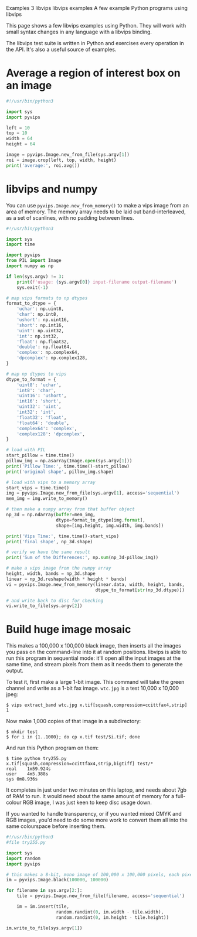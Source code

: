   <refmeta>
    <refentrytitle>Examples</refentrytitle>
    <manvolnum>3</manvolnum>
    <refmiscinfo>libvips</refmiscinfo>
  </refmeta>

  <refnamediv>
    <refname>libvips examples</refname>
    <refpurpose>A few example Python programs using libvips</refpurpose>
  </refnamediv>

This page shows a few libvips examples using Python. They will work with
small syntax changes in any language with a libvips binding.

The libvips test suite is written in Python and exercises every operation
in the API.  It's also a useful source of examples.

# Average a region of interest box on an image

``` python
#!/usr/bin/python3

import sys
import pyvips

left = 10
top = 10
width = 64
height = 64

image = pyvips.Image.new_from_file(sys.argv[1])
roi = image.crop(left, top, width, height)
print('average:', roi.avg())
```

# libvips and numpy

You can use `pyvips.Image.new_from_memory()` to make a vips image from
an area of memory. The memory array needs to be laid out band-interleaved,
as a set of scanlines, with no padding between lines.

```python
#!/usr/bin/python3

import sys
import time

import pyvips
from PIL import Image
import numpy as np

if len(sys.argv) != 3:
    print(f'usage: {sys.argv[0]} input-filename output-filename')
    sys.exit(-1)

# map vips formats to np dtypes
format_to_dtype = {
    'uchar': np.uint8,
    'char': np.int8,
    'ushort': np.uint16,
    'short': np.int16,
    'uint': np.uint32,
    'int': np.int32,
    'float': np.float32,
    'double': np.float64,
    'complex': np.complex64,
    'dpcomplex': np.complex128,
}

# map np dtypes to vips
dtype_to_format = {
    'uint8': 'uchar',
    'int8': 'char',
    'uint16': 'ushort',
    'int16': 'short',
    'uint32': 'uint',
    'int32': 'int',
    'float32': 'float',
    'float64': 'double',
    'complex64': 'complex',
    'complex128': 'dpcomplex',
}

# load with PIL
start_pillow = time.time()
pillow_img = np.asarray(Image.open(sys.argv[1]))
print('Pillow Time:', time.time()-start_pillow)
print('original shape', pillow_img.shape)

# load with vips to a memory array
start_vips = time.time()
img = pyvips.Image.new_from_file(sys.argv[1], access='sequential')
mem_img = img.write_to_memory()

# then make a numpy array from that buffer object
np_3d = np.ndarray(buffer=mem_img,
                   dtype=format_to_dtype[img.format],
                   shape=[img.height, img.width, img.bands])

print('Vips Time:', time.time()-start_vips)
print('final shape', np_3d.shape)

# verify we have the same result
print('Sum of the Differences:', np.sum(np_3d-pillow_img))

# make a vips image from the numpy array
height, width, bands = np_3d.shape
linear = np_3d.reshape(width * height * bands)
vi = pyvips.Image.new_from_memory(linear.data, width, height, bands,
                                  dtype_to_format[str(np_3d.dtype)])

# and write back to disc for checking
vi.write_to_file(sys.argv[2])
```

# Build huge image mosaic

This makes a 100,000 x 100,000 black image, then inserts all the images you
pass on the command-line into it at random positions. libvips is able to run
this program in sequential mode: it'll open all the input images at the same
time, and stream pixels from them as it needs them to generate the output.

To test it, first make a large 1-bit image. This command will take the
green channel and write as a 1-bit fax image. `wtc.jpg` is a test 10,000
x 10,000 jpeg:

```
$ vips extract_band wtc.jpg x.tif[squash,compression=ccittfax4,strip] 1
```

Now make 1,000 copies of that image in a subdirectory:

```
$ mkdir test
$ for i in {1..1000}; do cp x.tif test/$i.tif; done
```

And run this Python program on them:

```
$ time python try255.py x.tif[squash,compression=ccittfax4,strip,bigtiff] test/*
real	1m59.924s
user	4m5.388s
sys	0m8.936s
```

It completes in just under two minutes on this laptop, and needs about
7gb of RAM to run. It would need about the same amount of memory for a
full-colour RGB image, I was just keen to keep disc usage down. 

If you wanted to handle transparency, or if you wanted mixed CMYK and RGB
images, you'd need to do some more work to convert them all into the same
colourspace before inserting them.

``` python
#!/usr/bin/python3
#file try255.py

import sys
import random
import pyvips

# this makes a 8-bit, mono image of 100,000 x 100,000 pixels, each pixel zero
im = pyvips.Image.black(100000, 100000)

for filename in sys.argv[2:]:
    tile = pyvips.Image.new_from_file(filename, access='sequential')

    im = im.insert(tile,
                   random.randint(0, im.width - tile.width),
                   random.randint(0, im.height - tile.height))

im.write_to_file(sys.argv[1])
```
